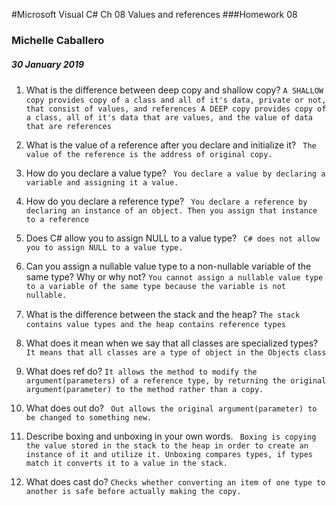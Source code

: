 #Microsoft Visual C# Ch 08  Values and references
###Homework 08

### Michelle Caballero
##### 30 January 2019


1. What is the diﬀerence between deep copy and shallow copy?
`` A SHALLOW copy provides copy of a class and all of it's data, private or not, that consist of values, and references A DEEP copy provides copy of a class, all of it's data that are values, and the value of data that are references ``

2. What is the value of a reference after you declare and initialize it?
`` The value of the reference is the address of original copy.``

3. How do you declare a value type?
`` You declare a value by declaring a variable and assigning it a value.``

4. How do you declare a reference type?
`` You declare a reference by declaring an instance of an object. Then you assign
that instance to a reference``

5. Does C# allow you to assign NULL to a value type?
`` C# does not allow you to assign NULL to a value type.``

6. Can you assign a nullable value type to a non-nullable variable of the same type? Why or why not?
`` You cannot assign a nullable value type to a variable of the same type because
the variable is not nullable. ``

7. What is the diﬀerence between the stack and the heap?
`The stack contains value types and the heap contains reference types`

8. What does it mean when we say that all classes are specialized types?
`` It means that all classes are a type of object in the Objects class``

9. What does ref do?
`` It allows the method to modify the argument(parameters) of a reference type,
by returning the original argument(parameter) to the method rather than a copy. ``

10. What does out do?
`` Out allows the original argument(parameter) to be changed to something new.``

11. Describe boxing and unboxing in your own words.
`` Boxing is copying the value stored in the stack to the heap in order to create
an instance of it and utilize it. Unboxing compares types, if types match it
converts it to a value in the stack.``

12. What does cast do?
``Checks whether converting an item of one type to another is safe before actually making the copy.``
